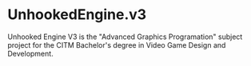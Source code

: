 # UnhookedEngine.v3
Unhooked Engine V3 is the "Advanced Graphics Programation" subject project for the CITM Bachelor's degree in Video Game Design and Development.
